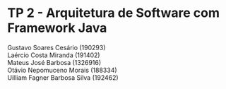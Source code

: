 # TP 2 - Arquitetura de Software com Framework Java

Gustavo Soares Cesário (190293) <br/>
Laércio Costa Miranda (191402) <br/>
Mateus José Barbosa (1326916) <br/>
Otávio Nepomuceno Morais (188334) <br/>
Uilliam Fagner Barbosa Silva (192462) <br/>
